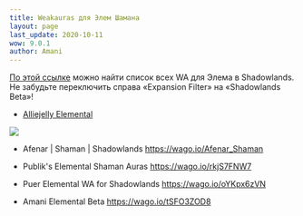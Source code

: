 ```yaml
---
title: Weakauras для Элем Шамана
layout: page
last_update: 2020-10-11
wow: 9.0.1
author: Amani
---
```

[По этой ссылке](https://wago.io/bfa-weakauras/classes/shaman/elemental) можно найти список всех WA для Элема в Shadowlands. Не забудьте переключить справа «Expansion Filter» на «Shadowlands Beta»!

* [Alliejelly Elemental](https://wago.io/AsCQQgZeh)

<img src="https://media.wago.io/screenshots/AsCQQgZeh/5f7ecfeffe4e786a06d84612.png"> 

* Afenar | Shaman | Shadowlands
https://wago.io/Afenar_Shaman

* Publik's Elemental Shaman Auras
https://wago.io/rkjS7FNW7

* Puer Elemental WA for Shadowlands
https://wago.io/oYKpx6zVN

* Amani Elemental Beta
https://wago.io/tSFO3ZOD8


